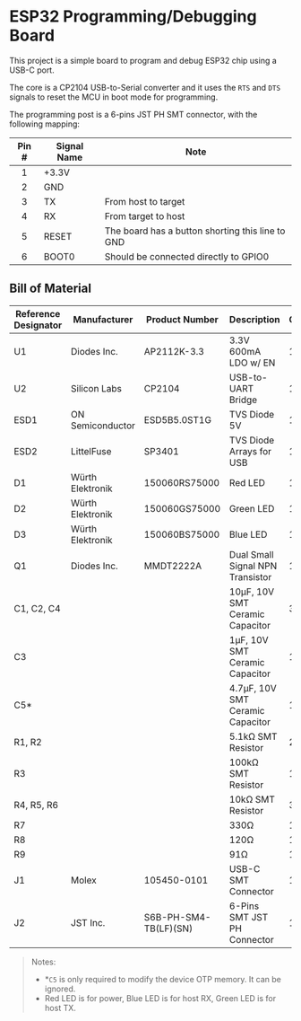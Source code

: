 # ESP32 Programming/Debugging Board

This project is a simple board to program and debug ESP32 chip using a USB-C port.

The core is a CP2104 USB-to-Serial converter and it uses the `RTS` and `DTS` signals to reset the MCU in boot mode for programming.

The programming post is a 6-pins JST PH SMT connector, with the following mapping:

|Pin #|Signal Name|Note                                            |
|:---:|-----------|------------------------------------------------|
|1    |+3.3V      |                                                |
|2    |GND        |                                                |
|3    |TX         |From host to target                             |
|4    |RX         |From target to host                             |
|5    |RESET      |The board has a button shorting this line to GND|
|6    |BOOT0      |Should be connected directly to GPIO0           |

## Bill of Material

|Reference Designator|Manufacturer    |Product Number       |Description                     |Quantity|Value|Tolerance|Rating|Package     |
|--------------------|----------------|---------------------|--------------------------------|--------|-----|---------|------|------------|
|U1                  |Diodes Inc.     |AP2112K-3.3          |3.3V 600mA LDO w/ EN            |1       |     |         |      |SOT25       |
|U2                  |Silicon Labs    |CP2104               |USB-to-UART Bridge              |1       |     |         |      |QFN-24      |
|ESD1                |ON Semiconductor|ESD5B5.0ST1G         |TVS Diode 5V                    |1       |     |         |      |SOD523      |
|ESD2                |LittelFuse      |SP3401               |TVS Diode Arrays for USB        |1       |     |         |      |JEDEC MO-229|
|D1                  |Würth Elektronik|150060RS75000        |Red LED                         |1       |     |         |      |0603        |
|D2                  |Würth Elektronik|150060GS75000        |Green LED                       |1       |     |         |      |0603        |
|D3                  |Würth Elektronik|150060BS75000        |Blue LED                        |1       |     |         |      |0603        |
|Q1                  |Diodes Inc.     |MMDT2222A            |Dual Small Signal NPN Transistor|1       |     |         |      |SOT363      |
|C1, C2, C4          |                |                     |10µF, 10V SMT Ceramic Capacitor |3       |10µF |≤±20%    |≥10V  |0603        |
|C3                  |                |                     |1µF, 10V SMT Ceramic Capacitor  |1       |1µF  |≤±20%    |≥10V  |0603        |
|C5\*                |                |                     |4.7µF, 10V SMT Ceramic Capacitor|1       |4.7µF|≤±20%    |≥10V  |0603        |
|R1, R2              |                |                     |5.1kΩ SMT Resistor              |2       |5.1kΩ|≤±1%     |      |0603        |
|R3                  |                |                     |100kΩ SMT Resistor              |1       |100kΩ|≤±5%     |      |0603        |
|R4, R5, R6          |                |                     |10kΩ SMT Resistor               |3       |10kΩ |≤±5%     |      |0603        |
|R7                  |                |                     |330Ω                            |1       |330Ω |≤±5%     |      |0603        |
|R8                  |                |                     |120Ω                            |1       |120Ω |≤±5%     |      |0603        |
|R9                  |                |                     |91Ω                             |1       |91Ω  |≤±5%     |      |0603        |
|J1                  |Molex           |105450-0101          |USB-C SMT Connector             |1       |     |         |      |            |
|J2                  |JST Inc.        |S6B-PH-SM4-TB(LF)(SN)|6-Pins SMT JST PH Connector     |1       |     |         |      |            |

> Notes:
> - \*`C5` is only required to modify the device OTP memory. It can be ignored.
> - Red LED is for power, Blue LED is for host RX, Green LED is for host TX.